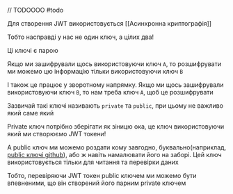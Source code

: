 // TODOOOO
#todo

Для створення JWT використовується [[Асинхронна криптографія]]

Тобто насправді у нас не один ключ, а цілих два!

Ці ключі є парою

Якщо ми зашифрували щось використовуючи ключ `A`, то розшифрувати ми можемо цю інформацію тільки використовуючи ключ `B`

І також це працює у зворотному напрямку. Якщо ми щось зашифрували використовуючи ключ `B`, то нам треба ключ `A`, щоб це розшифрувати

Зазвичай такі ключі називають `private` та `public`, при цьому не важливо який саме який

Private ключ потрібно зберігати як зіницю ока, це ключ використовуючи який ми створюємо JWT токени!

А public ключ ми можемо роздати кому завгодно, буквально(наприклад, [public ключі github](https://github.com/xanf.keys)), або ж навіть намалювати його на заборі. Цей ключ використовується тільки для читання та перевірки даних

Тобто, перевіряючи JWT токен public ключем ми можемо бути впевненими, що він створений його парним private ключем